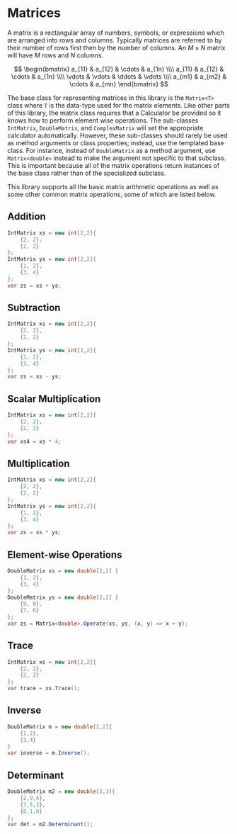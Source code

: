 # Matrices

A matrix is a rectangular array of numbers, symbols, or expressions which are arranged into rows and columns. Typically matrices are referred to by their number of rows first then by the number of columns. An $M \times N$ matrix will have $M$ rows and $N$ columns. 

$$
\begin{bmatrix}
a_{11} & a_{12} & \cdots & a_{1n} \\\\
a_{11} & a_{12} & \cdots & a_{1n} \\\\
\vdots & \vdots & \ddots & \vdots \\\\
a_{m1} & a_{m2} & \cdots & a_{mn}
\end{bmatrix}
$$

The base class for representing matrices in this library is the `Matrix<T>` class where `T` is the data-type used for the matrix elements. Like other parts of this library, the matrix class requires that a Calculator be provided so it knows how to perform element wise operations. The sub-classes `IntMatrix`, `DoubleMatrix`, and `ComplexMatrix` will set the appropriate calculator automatically. However, these sub-classes should rarely be used as method arguments or class properties; instead, use the templated base class. For instance, instead of `DoubleMatrix` as a method argument, use `Matrix<double>` instead to make the argument not specific to that subclass. This is important because all of the matrix operations return instances of the base class rather than of the specialized subclass.

This library supports all the basic matrix arithmetic operations as well as some other common matrix operations, some of which are listed below. 

## Addition

```cs
IntMatrix xs = new int[2,2]{
    {2, 2},
    {2, 2}
};
IntMatrix ys = new int[2,2]{
    {1, 2},
    {3, 4}
};
var zs = xs + ys;
```

## Subtraction

```cs
IntMatrix xs = new int[2,2]{
    {2, 2},
    {2, 2}
};
IntMatrix ys = new int[2,2]{
    {1, 2},
    {3, 4}
};
var zs = xs - ys;
```

## Scalar Multiplication
```cs
IntMatrix xs = new int[2,2]{
    {2, 2},
    {2, 2}
};
var xs4 = xs * 4;
```

## Multiplication

```cs
IntMatrix xs = new int[2,2]{
    {2, 2},
    {2, 2}
};
IntMatrix ys = new int[2,2]{
    {1, 2},
    {3, 4}
};
var zs = xs * ys;
```

## Element-wise Operations

```cs
DoubleMatrix xs = new double[2,2] {
    {1, 2},
    {3, 4}
};
DoubleMatrix ys = new double[2,2] {
    {9, 8},
    {7, 6}
};
var zs = Matrix<double>.Operate(xs, ys, (x, y) => x + y);
```

## Trace

```cs
IntMatrix xs = new int[2,2]{
    {2, 2},
    {2, 2}
};
var trace = xs.Trace();
```

## Inverse

```cs
DoubleMatrix m = new double[2,2]{
    {1,2},
    {3,4}
}
var inverse = m.Inverse();
```

## Determinant

```cs
DoubleMatrix m2 = new double[3,3]{
    {2,9,4},
    {7,5,3},
    {6,1,8}
};
var det = m2.Determinant();
```

<!-- KaTeX -->
<link rel="stylesheet" href="https://cdn.jsdelivr.net/npm/katex@0.12.0/dist/katex.min.css" integrity="sha384-AfEj0r4/OFrOo5t7NnNe46zW/tFgW6x/bCJG8FqQCEo3+Aro6EYUG4+cU+KJWu/X" crossorigin="anonymous">
<script defer src="https://cdn.jsdelivr.net/npm/katex@0.12.0/dist/katex.min.js" integrity="sha384-g7c+Jr9ZivxKLnZTDUhnkOnsh30B4H0rpLUpJ4jAIKs4fnJI+sEnkvrMWph2EDg4" crossorigin="anonymous"></script>
<script defer src="https://cdn.jsdelivr.net/npm/katex@0.12.0/dist/contrib/auto-render.min.js" integrity="sha384-mll67QQFJfxn0IYznZYonOWZ644AWYC+Pt2cHqMaRhXVrursRwvLnLaebdGIlYNa" crossorigin="anonymous"
    onload="renderMathInElement(document.body, { delimiters: [{left: '$$', right: '$$', display: true}, {left: '$', right: '$', display: false}] });"></script>